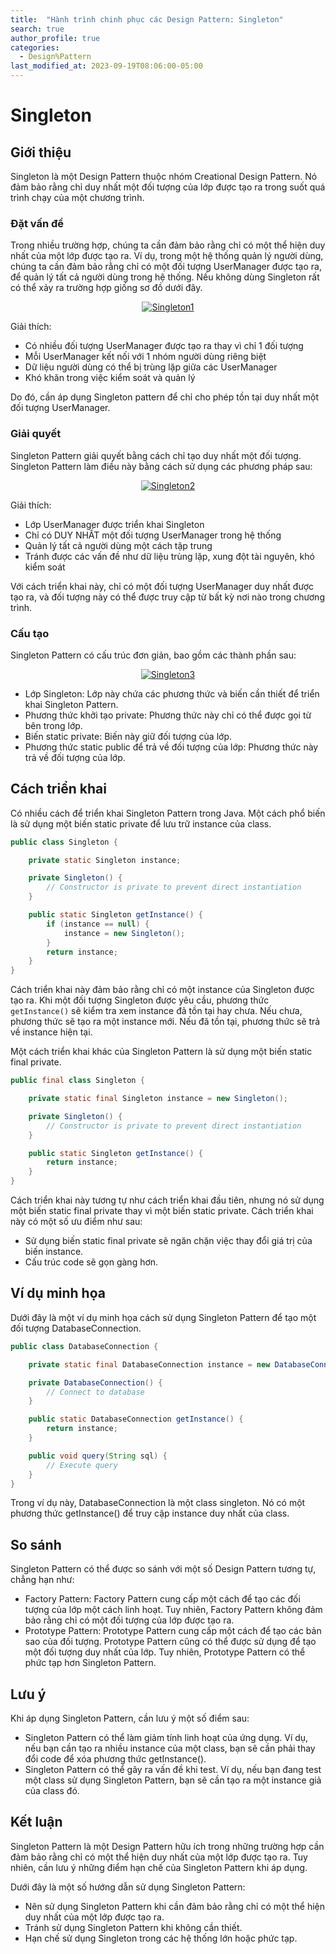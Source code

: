 ```yaml
---
title:  "Hành trình chinh phục các Design Pattern: Singleton"
search: true
author_profile: true
categories: 
  - Design%Pattern
last_modified_at: 2023-09-19T08:06:00-05:00
---
```


# Singleton

## Giới thiệu

Singleton là một Design Pattern thuộc nhóm Creational Design Pattern. Nó đảm bảo rằng chỉ duy nhất một đối tượng của lớp được tạo ra trong suốt quá trình chạy của một chương trình.

### Đặt vấn đề

Trong nhiều trường hợp, chúng ta cần đảm bảo rằng chỉ có một thể hiện duy nhất của một lớp được tạo ra. Ví dụ, trong một hệ thống quản lý người dùng, chúng ta cần đảm bảo rằng chỉ có một đối tượng UserManager được tạo ra, để quản lý tất cả người dùng trong hệ thống. Nếu không dùng Singleton rất có thể xảy ra trường hợp giống sơ đồ dưới đây.


<p align="center">
<a href="https://github.com/nguyenphuc22/Design-Patterns/blob/main/docs/Book/2.1%20Singleton.md"><img alt="Singleton1" src="/assets/images/Singleton/Singleton1.png"/></a>
</p>

Giải thích:

- Có nhiều đối tượng UserManager được tạo ra thay vì chỉ 1 đối tượng
- Mỗi UserManager kết nối với 1 nhóm người dùng riêng biệt
- Dữ liệu người dùng có thể bị trùng lặp giữa các UserManager
- Khó khăn trong việc kiểm soát và quản lý

Do đó, cần áp dụng Singleton pattern để chỉ cho phép tồn tại duy nhất một đối tượng UserManager.


### Giải quyết

Singleton Pattern giải quyết bằng cách chỉ tạo duy nhất một đối tượng. Singleton Pattern làm điều này bằng cách sử dụng các phương pháp sau:

<p align="center">
<a href="https://github.com/nguyenphuc22/Design-Patterns/blob/main/docs/Book/2.1%20Singleton.md"><img alt="Singleton2" src="/assets/images/Singleton/Singleton2.png"/></a>
</p>

Giải thích:

- Lớp UserManager được triển khai Singleton
- Chỉ có DUY NHẤT một đối tượng UserManager trong hệ thống
- Quản lý tất cả người dùng một cách tập trung
- Tránh được các vấn đề như dữ liệu trùng lặp, xung đột tài nguyên, khó kiểm soát

Với cách triển khai này, chỉ có một đối tượng UserManager duy nhất được tạo ra, và đối tượng này có thể được truy cập từ bất kỳ nơi nào trong chương trình.

### Cấu tạo

Singleton Pattern có cấu trúc đơn giản, bao gồm các thành phần sau:

<p align="center">
<a href="https://github.com/nguyenphuc22/Design-Patterns/blob/main/docs/Book/2.1%20Singleton.md"><img alt="Singleton3" src="/assets/images/Singleton/Singleton3.png"/></a>
</p>

- Lớp Singleton: Lớp này chứa các phương thức và biến cần thiết để triển khai Singleton Pattern.
- Phương thức khởi tạo private: Phương thức này chỉ có thể được gọi từ bên trong lớp.
- Biến static private: Biến này giữ đối tượng của lớp.
- Phương thức static public để trả về đối tượng của lớp: Phương thức này trả về đối tượng của lớp.


## Cách triển khai

Có nhiều cách để triển khai Singleton Pattern trong Java. Một cách phổ biến là sử dụng một biến static private để lưu trữ instance của class.

```java
public class Singleton {

    private static Singleton instance;

    private Singleton() {
        // Constructor is private to prevent direct instantiation
    }

    public static Singleton getInstance() {
        if (instance == null) {
            instance = new Singleton();
        }
        return instance;
    }
}
```

Cách triển khai này đảm bảo rằng chỉ có một instance của Singleton được tạo ra. Khi một đối tượng Singleton được yêu cầu, phương thức `getInstance()` sẽ kiểm tra xem instance đã tồn tại hay chưa. Nếu chưa, phương thức sẽ tạo ra một instance mới. Nếu đã tồn tại, phương thức sẽ trả về instance hiện tại.

Một cách triển khai khác của Singleton Pattern là sử dụng một biến static final private.

```java
public final class Singleton {

    private static final Singleton instance = new Singleton();

    private Singleton() {
        // Constructor is private to prevent direct instantiation
    }

    public static Singleton getInstance() {
        return instance;
    }
}
```

Cách triển khai này tương tự như cách triển khai đầu tiên, nhưng nó sử dụng một biến static final private thay vì một biến static private. Cách triển khai này có một số ưu điểm như sau:

- Sử dụng biến static final private sẽ ngăn chặn việc thay đổi giá trị của biến instance.
- Cấu trúc code sẽ gọn gàng hơn.


## Ví dụ minh họa

Dưới đây là một ví dụ minh họa cách sử dụng Singleton Pattern để tạo một đối tượng DatabaseConnection.

```java
public class DatabaseConnection {

    private static final DatabaseConnection instance = new DatabaseConnection();

    private DatabaseConnection() {
        // Connect to database
    }

    public static DatabaseConnection getInstance() {
        return instance;
    }

    public void query(String sql) {
        // Execute query
    }
}
```

Trong ví dụ này, DatabaseConnection là một class singleton. Nó có một phương thức getInstance() để truy cập instance duy nhất của class.

## So sánh

Singleton Pattern có thể được so sánh với một số Design Pattern tương tự, chẳng hạn như:

- Factory Pattern: Factory Pattern cung cấp một cách để tạo các đối tượng của lớp một cách linh hoạt. Tuy nhiên, Factory Pattern không đảm bảo rằng chỉ có một đối tượng của lớp được tạo ra.
- Prototype Pattern: Prototype Pattern cung cấp một cách để tạo các bản sao của đối tượng. Prototype Pattern cũng có thể được sử dụng để tạo một đối tượng duy nhất của lớp. Tuy nhiên, Prototype Pattern có thể phức tạp hơn Singleton Pattern.

## Lưu ý

Khi áp dụng Singleton Pattern, cần lưu ý một số điểm sau:

- Singleton Pattern có thể làm giảm tính linh hoạt của ứng dụng. Ví dụ, nếu bạn cần tạo ra nhiều instance của một class, bạn sẽ cần phải thay đổi code để xóa phương thức getInstance().
- Singleton Pattern có thể gây ra vấn đề khi test. Ví dụ, nếu bạn đang test một class sử dụng Singleton Pattern, bạn sẽ cần tạo ra một instance giả của class đó.


## Kết luận

Singleton Pattern là một Design Pattern hữu ích trong những trường hợp cần đảm bảo rằng chỉ có một thể hiện duy nhất của một lớp được tạo ra. Tuy nhiên, cần lưu ý những điểm hạn chế của Singleton Pattern khi áp dụng.

Dưới đây là một số hướng dẫn sử dụng Singleton Pattern:

- Nên sử dụng Singleton Pattern khi cần đảm bảo rằng chỉ có một thể hiện duy nhất của một lớp được tạo ra.
- Tránh sử dụng Singleton Pattern khi không cần thiết.
- Hạn chế sử dụng Singleton trong các hệ thống lớn hoặc phức tạp.



